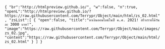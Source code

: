 `{
    "br":"http://htmlpreview.github.io/",
    "w":false,
    "n":true,
    "openL":"http://htmlpreview.github.io/?https://raw.githubusercontent.com/Terrypr/Object/main/html/zs_02.html",
    "zsList":[
        {
            "open":false,
            "title":"หาเงินออนไลน์ในปี ค.ศ. 2021! สร้างรายได้วันละ 3000 บาท!",
            "image":"https://raw.githubusercontent.com/Terrypr/Object/main/images/zs_02.jpg",
            "content":"https://raw.githubusercontent.com/Terrypr/Object/main/html/zs_02.html"
        }
    ]
}`
